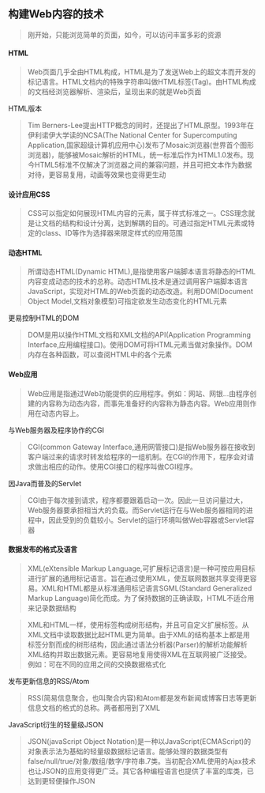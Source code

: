 ## 构建Web内容的技术

> 刚开始，只能浏览简单的页面，如今，可以访问丰富多彩的资源

#### HTML

> Web页面几乎全由HTML构成，HTML是为了发送Web上的超文本而开发的标记语言。HTML文档内的特殊字符串叫做HTML标签(Tag)。由HTML构成的文档经浏览器解析、渲染后，呈现出来的就是Web页面

HTML版本

> Tim Berners-Lee提出HTTP概念的同时，还提出了HTML原型。1993年在伊利诺伊大学读的NCSA(The National Center for Supercomputing Application,国家超级计算机应用中心)发布了Mosaic浏览器(世界首个图形浏览器)，能够被Mosaic解析的HTML，统一标准后作为HTML1.0发布。现今HTML5标准不仅解决了浏览器之间的兼容问题，并且可把文本作为数据对待，更容易复用，动画等效果也变得更生动

#### 设计应用CSS

> CSS可以指定如何展现HTML内容的元素，属于样式标准之一。CSS理念就是让文档的结构和设计分离，达到解耦的目的。可通过指定HTML元素或特定的class、ID等作为选择器来限定样式的应用范围

#### 动态HTML

> 所谓动态HTML(Dynamic HTML),是指使用客户端脚本语言将静态的HTML内容变成动态的技术的总称。动态HTML技术是通过调用客户端脚本语言JavaScript，实现对HTML的Web页面的动态改造。利用DOM(Document Object Model,文档对象模型)可指定欲发生动态变化的HTML元素

更易控制HTML的DOM

> DOM是用以操作HTML文档和XML文档的API(Application Programming Interface,应用编程接口)。使用DOM可将HTML元素当做对象操作。DOM内存在各种函数，可以查阅HTML中的各个元素

#### Web应用

> Web应用是指通过Web功能提供的应用程序。例如：网站、网银...由程序创建的内容称为动态内容，而事先准备好的内容称为静态内容。Web应用则作用在动态内容上。

与Web服务器及程序协作的CGI

> CGI(common Gateway Interface,通用网管接口)是指Web服务器在接收到客户端过来的请求时转发给程序的一组机制。在CGI的作用下，程序会对请求做出相应的动作。使用CGI接口的程序叫做CGI程序。

因Java而普及的Servlet

> CGI由于每次接到请求，程序都要跟着启动一次。因此一旦访问量过大，Web服务器要承担相当大的负载。而Servlet运行在与Web服务器相同的进程中，因此受到的负载较小。Servlet的运行环境叫做Web容器或Servlet容器

#### 数据发布的格式及语言

> XML(eXtensible Markup Language,可扩展标记语言)是一种可按应用目标进行扩展的通用标记语言。旨在通过使用XML，使互联网数据共享变得更容易。XML和HTML都是从标准通用标记语言SGML(Standard Generalized Markup Language)简化而成。为了保持数据的正确读取，HTML不适合用来记录数据结构

> XML和HTML一样，使用标签构成树形结构，并且可自定义扩展标签。从XML文档中读取数据比起HTML更为简单。由于XML的结构基本上都是用标签分割而成的树形结构，因此通过语法分析器(Parser)的解析功能解析XML结构并取出数据元素。更容易地复用使得XML在互联网被广泛接受。例如：可在不同的应用之间的交换数据格式化

发布更新信息的RSS/Atom

> RSS(简易信息聚合，也叫聚合内容)和Atom都是发布新闻或博客日志等更新信息文档的格式的总称。两者都用到了XML

JavaScript衍生的轻量级JSON

> JSON(javaScript Object Notation)是一种以JavaScript(ECMAScript)的对象表示法为基础的轻量级数据标记语言。能够处理的数据类型有false/null/true/对象/数组/数字/字符串.7类。当初配合XML使用的Ajax技术也让JSON的应用变得更广泛。其它各种编程语言也提供了丰富的库类，已达到更轻便操作JSON